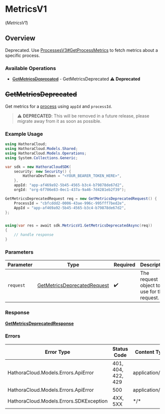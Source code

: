 # MetricsV1
(*MetricsV1*)

## Overview

Deprecated. Use [ProcessesV3#GetProcessMetrics](https://hathora.dev/api#tag/ProcessesV3/operation/GetProcessMetrics) to fetch metrics about a specific process.

### Available Operations

* [~~GetMetricsDeprecated~~](#getmetricsdeprecated) - GetMetricsDeprecated :warning: **Deprecated**

## ~~GetMetricsDeprecated~~

Get metrics for a [process](https://hathora.dev/docs/concepts/hathora-entities#process) using `appId` and `processId`.

> :warning: **DEPRECATED**: This will be removed in a future release, please migrate away from it as soon as possible.

### Example Usage

```csharp
using HathoraCloud;
using HathoraCloud.Models.Shared;
using HathoraCloud.Models.Operations;
using System.Collections.Generic;

var sdk = new HathoraCloudSDK(
    security: new Security() {
        HathoraDevToken = "<YOUR_BEARER_TOKEN_HERE>",
    },
    appId: "app-af469a92-5b45-4565-b3c4-b79878de67d2",
    orgId: "org-6f706e83-0ec1-437a-9a46-7d4281eb2f39");

GetMetricsDeprecatedRequest req = new GetMetricsDeprecatedRequest() {
    ProcessId = "cbfcddd2-0006-43ae-996c-995fff7bed2e",
    AppId = "app-af469a92-5b45-4565-b3c4-b79878de67d2",
};


using(var res = await sdk.MetricsV1.GetMetricsDeprecatedAsync(req))
{
    // handle response
}


```

### Parameters

| Parameter                                                                             | Type                                                                                  | Required                                                                              | Description                                                                           |
| ------------------------------------------------------------------------------------- | ------------------------------------------------------------------------------------- | ------------------------------------------------------------------------------------- | ------------------------------------------------------------------------------------- |
| `request`                                                                             | [GetMetricsDeprecatedRequest](../../Models/Operations/GetMetricsDeprecatedRequest.md) | :heavy_check_mark:                                                                    | The request object to use for the request.                                            |

### Response

**[GetMetricsDeprecatedResponse](../../Models/Operations/GetMetricsDeprecatedResponse.md)**

### Errors

| Error Type                              | Status Code                             | Content Type                            |
| --------------------------------------- | --------------------------------------- | --------------------------------------- |
| HathoraCloud.Models.Errors.ApiError     | 401, 404, 422, 429                      | application/json                        |
| HathoraCloud.Models.Errors.ApiError     | 500                                     | application/json                        |
| HathoraCloud.Models.Errors.SDKException | 4XX, 5XX                                | \*/\*                                   |